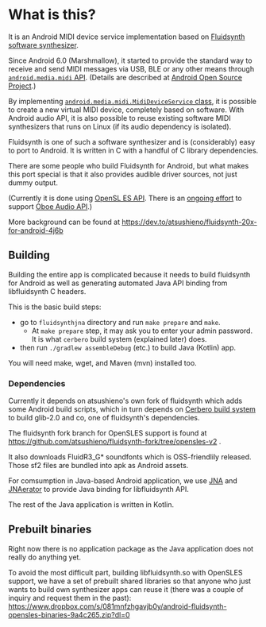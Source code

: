 # What is this?

It is an Android MIDI device service implementation based on [Fluidsynth software synthesizer](https://github.com/Fluidsynth/fluidsynth/).

Since Android 6.0 (Marshmallow), it started to provide the standard way to
receive and send MIDI messages via USB, BLE or any other means through
[`android.media.midi` API](https://developer.android.com/reference/android/media/midi/package-summary). (Details are described at [Android Open Source Project](https://source.android.com/devices/audio/midi).)

By implementing [`android.media.midi.MidiDeviceService` class](https://developer.android.com/reference/android/media/midi/MidiDeviceService), it is possible
to create a new virtual MIDI device, completely based on software.
With Android audio API, it is also possible to reuse existing software
MIDI synthesizers that runs on Linux (if its audio dependency is isolated).

Fluidsynth is one of such a software synthesizer and is (considerably) easy
to port to Android. It is written in C with a handful of C library dependencies.

There are some people who build Fluidsynth for Android, but what makes
this port special is that it also provides audible driver sources, not just
dummy output.

(Currently it is done using [OpenSL ES API](https://developer.android.com/ndk/guides/audio/opensl/). There is an [ongoing effort](https://github.com/atsushieno/fluidsynth-midi-service-j/issues/6) to support [Oboe Audio API](https://github.com/google/Oboe).)

More background can be found at https://dev.to/atsushieno/fluidsynth-20x-for-android-4j6b

## Building

Building the entire app is complicated because it needs to build fluidsynth for Android as well as generating automated Java API binding from libfluidsynth C headers.

This is the basic build steps:

- go to `fluidsynthjna` directory and run `make prepare` and `make`.
  - At `make prepare` step, it may ask you to enter your admin password. It is what `cerbero` build system (explained later) does.
- then run `./gradlew assembleDebug` (etc.) to build Java (Kotlin) app.

You will need make, wget, and Maven (mvn) installed too.

### Dependencies

Currently it depends on atsushieno's own fork of fluidsynth which adds some
Android build scripts, which in turn depends on [Cerbero build system](https://cgit.freedesktop.org/gstreamer/cerbero/) to build glib-2.0 and co, one of fluidsynth's dependencies.

The fluidsynth fork branch for OpenSLES support is found at https://github.com/atsushieno/fluidsynth-fork/tree/opensles-v2 .

It also downloads FluidR3_G* soundfonts which is OSS-friendlily released.
Those sf2 files are bundled into apk as Android assets.

For comsumption in Java-based Android application, we use [JNA](https://github.com/java-native-access/jna) and [JNAerator](https://github.com/nativelibs4java/JNAerator) to provide Java binding for libfluidsynth API.

The rest of the Java application is written in Kotlin.

## Prebuilt binaries

Right now there is no application package as the Java application does not
really do anything yet.

To avoid the most difficult part, building libfluidsynth.so with OpenSLES support, we have a set of prebuilt shared libraries so that anyone who just wants to build own synthesizer apps can reuse it (there was a couple of inquiry and request them in the past):
https://www.dropbox.com/s/081mnfzhgavjb0y/android-fluidsynth-opensles-binaries-9a4c265.zip?dl=0


